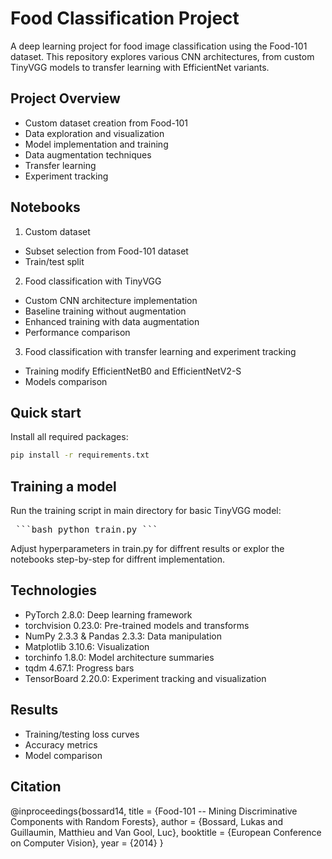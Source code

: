 # Food Classification Project

A deep learning project for food image classification using the Food-101 dataset. This repository explores various CNN architectures, from custom TinyVGG models to transfer learning with EfficientNet variants.

## Project Overview

- Custom dataset creation from Food-101
- Data exploration and visualization
- Model implementation and training
- Data augmentation techniques
- Transfer learning
- Experiment tracking

## Notebooks

1. Custom dataset
- Subset selection from Food-101 dataset
- Train/test split

2. Food classification with TinyVGG
- Custom CNN architecture implementation
- Baseline training without augmentation
- Enhanced training with data augmentation
- Performance comparison

3. Food classification with transfer learning and experiment tracking
- Training modify EfficientNetB0 and EfficientNetV2-S
- Models comparison

## Quick start

Install all required packages:
```sh
pip install -r requirements.txt
```

## Training a model

Run the training script in main directory for basic TinyVGG model:
<pre> ```bash python train.py ``` </pre>
Adjust hyperparameters in train.py for diffrent results or explor the notebooks step-by-step for diffrent implementation.

## Technologies

- PyTorch 2.8.0: Deep learning framework
- torchvision 0.23.0: Pre-trained models and transforms
- NumPy 2.3.3 & Pandas 2.3.3: Data manipulation
- Matplotlib 3.10.6: Visualization
- torchinfo 1.8.0: Model architecture summaries
- tqdm 4.67.1: Progress bars
- TensorBoard 2.20.0: Experiment tracking and visualization

## Results

- Training/testing loss curves
- Accuracy metrics
- Model comparison

## Citation

@inproceedings{bossard14,
  title = {Food-101 -- Mining Discriminative Components with Random Forests},
  author = {Bossard, Lukas and Guillaumin, Matthieu and Van Gool, Luc},
  booktitle = {European Conference on Computer Vision},
  year = {2014}
}
